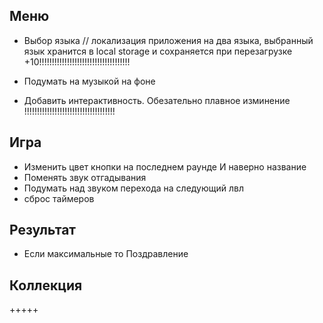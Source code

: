 ## Меню

- Выбор языка // локализация приложения на два языка, выбранный язык хранится в local storage и сохраняется при перезагрузке +10!!!!!!!!!!!!!!!!!!!!!!!!!!!!!!!!!!!!

- Подумать на музыкой на фоне
- Добавить интерактивность. Обезательно плавное изминение !!!!!!!!!!!!!!!!!!!!!!!!!!!!!!!!!!!!

## Игра

- Изменить цвет кнопки на последнем раунде И наверно название
- Поменять звук отгадывания
- Подумать над звуком перехода на следующий лвл
- сброс таймеров

## Результат

- Если максимальные то Поздравление

## Коллекция

+++++
